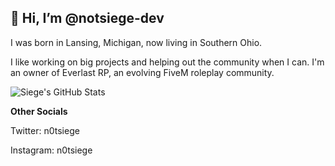 ## 👋 Hi, I’m @notsiege-dev

I was born in Lansing, Michigan, now living in Southern Ohio.

I like working on big projects and helping out the community when I can. I'm an owner of Everlast RP, an evolving FiveM roleplay community.

![Siege's GitHub Stats](https://github-readme-stats.vercel.app/api?username=n0tsiege&show_icons=true&theme=dark)

**Other Socials**

Twitter: n0tsiege

Instagram: n0tsiege
